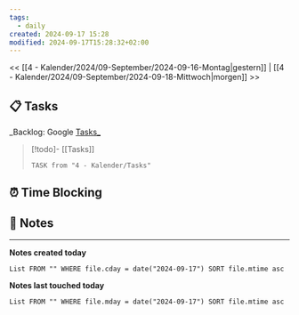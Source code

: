 ```yaml
---
tags:
  - daily
created: 2024-09-17 15:28
modified: 2024-09-17T15:28:32+02:00
---
```

<< [[4 - Kalender/2024/09-September/2024-09-16-Montag|gestern]]  | [[4 - Kalender/2024/09-September/2024-09-18-Mittwoch|morgen]] >>
## 📋 Tasks
_Backlog: Google [Tasks_](https://calendar.google.com/calendar/u/0/r/tasks)

> [!todo]- [[Tasks]]
> ```dataview
> TASK from "4 - Kalender/Tasks"
> ```
## ⏰ Time Blocking
## 📝 Notes


---

**Notes created today**
```dataview
List FROM "" WHERE file.cday = date("2024-09-17") SORT file.mtime asc
```

 **Notes last touched today**

```dataview
List FROM "" WHERE file.mday = date("2024-09-17") SORT file.mtime asc
```